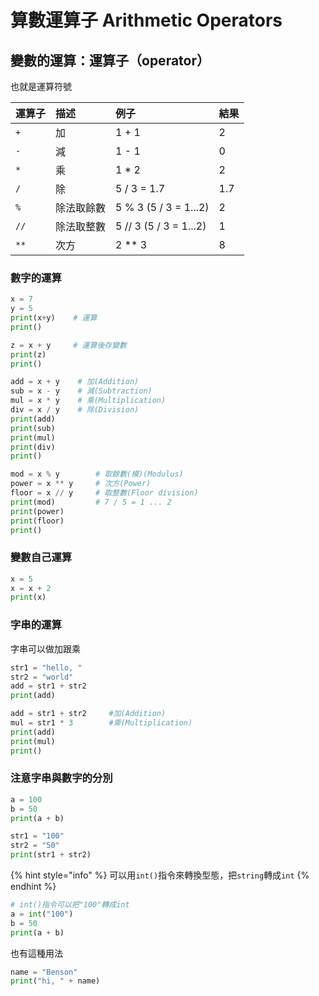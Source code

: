 # 算數運算子 Arithmetic Operators

## 變數的運算：運算子（operator）

也就是運算符號

| 運算子 | 描述 | 例子 | 結果 |
| :--- | :--- | :--- | :--- |
| `+` | 加 | 1 + 1 | 2 |
| `-` | 減 | 1 - 1 | 0 |
| `*` | 乘 | 1 \* 2 | 2 |
| `/` | 除 | 5 / 3 = 1.7 | 1.7 |
| `%` | 除法取餘數 | 5 % 3 \(5 / 3 = 1...2\)  | 2 |
| `//` | 除法取整數 | 5 // 3 \(5 / 3 = 1...2\)  | 1 |
| `**` | 次方 | 2 \*\* 3 | 8 |

### 數字的運算

```python
x = 7
y = 5
print(x+y)    # 運算
print()

z = x + y     # 運算後存變數
print(z)
print()

add = x + y    # 加(Addition)
sub = x - y    # 減(Subtraction)
mul = x * y    # 乘(Multiplication)
div = x / y    # 除(Division)
print(add)
print(sub)
print(mul)
print(div)
print()

mod = x % y        # 取餘數(模)(Modulus)
power = x ** y     # 次方(Power)
floor = x // y     # 取整數(Floor division)
print(mod)         # 7 / 5 = 1 ... 2   
print(power)
print(floor)
print()
```

### 變數自己運算

```python
x = 5
x = x + 2
print(x)
```

### 字串的運算

字串可以做加跟乘

```python
str1 = "hello, "
str2 = "world"
add = str1 + str2
print(add)

add = str1 + str2     #加(Addition)
mul = str1 * 3        #乘(Multiplication)
print(add)
print(mul)
print()
```

### 注意字串與數字的分別

```python
a = 100
b = 50
print(a + b)

str1 = "100"
str2 = "50"
print(str1 + str2)
```

{% hint style="info" %}
可以用`int()`指令來轉換型態，把`string`轉成`int`
{% endhint %}

```python
# int()指令可以把"100"轉成int
a = int("100")    
b = 50
print(a + b)
```

也有這種用法

```python
name = "Benson"
print("hi, " + name)
```

## 

